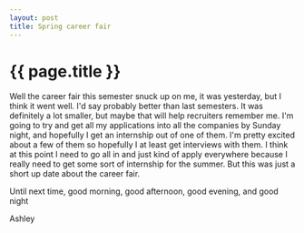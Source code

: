 ```yaml
---
layout: post
title: Spring career fair
---
```


{{ page.title }}
===========

Well the career fair this semester snuck up on me, it was yesterday, but I think it went well. I'd say probably better than last semesters. It was definitely a lot smaller, but maybe that will help recruiters remember me. I'm going to try and get all my applications into all the companies by Sunday night, and hopefully I get an internship out of one of them. I'm pretty excited about a few of them so hopefully I at least get interviews with them. I think at this point I need to go all in and just kind of apply everywhere because I really need to get some sort of internship for the summer. But this was just a short up date about the career fair.

Until next time, good morning, good afternoon, good evening, and good night

Ashley

